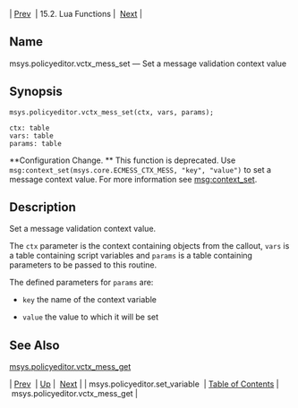 | [Prev](lua.ref.msys.policyeditor.set_variable)  | 15.2. Lua Functions |  [Next](lua.ref.msys.policyeditor.vctx_mess_get.php) |

<a name="lua.ref.msys.policyeditor.vctx_mess_set"></a>
## Name

msys.policyeditor.vctx_mess_set — Set a message validation context value

<a name="idp25105264"></a>
## Synopsis

`msys.policyeditor.vctx_mess_set(ctx, vars, params);`

```
ctx: table
vars: table
params: table
```

**Configuration Change. ** This function is deprecated. Use `msg:context_set(msys.core.ECMESS_CTX_MESS, "key", "value")` to set a message context value. For more information see [msg:context_set](lua.ref.msg_context_set "msg:context_set").

<a name="idp25110624"></a>
## Description

Set a message validation context value.

The `ctx` parameter is the context containing objects from the callout, `vars` is a table containing script variables and `params` is a table containing parameters to be passed to this routine.

The defined parameters for `params` are:

*   `key` the name of the context variable

*   `value` the value to which it will be set

<a name="idp25117856"></a>
## See Also

[msys.policyeditor.vctx_mess_get](lua.ref.msys.policyeditor.vctx_mess_get "msys.policyeditor.vctx_mess_get")

| [Prev](lua.ref.msys.policyeditor.set_variable)  | [Up](lua.function.details.php) |  [Next](lua.ref.msys.policyeditor.vctx_mess_get.php) |
| msys.policyeditor.set_variable  | [Table of Contents](index) |  msys.policyeditor.vctx_mess_get |
